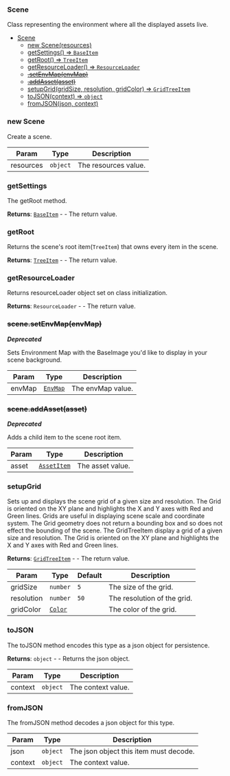<a name="Scene"></a>

### Scene
Class representing the environment where all the displayed assets live.



* [Scene](#Scene)
    * [new Scene(resources)](#new-Scene)
    * [getSettings() ⇒ <code>BaseItem</code>](#getSettings)
    * [getRoot() ⇒ <code>TreeItem</code>](#getRoot)
    * [getResourceLoader() ⇒ <code>ResourceLoader</code>](#getResourceLoader)
    * ~~[.setEnvMap(envMap)](#Scene+setEnvMap)~~
    * ~~[.addAsset(asset)](#Scene+addAsset)~~
    * [setupGrid(gridSize, resolution, gridColor) ⇒ <code>GridTreeItem</code>](#setupGrid)
    * [toJSON(context) ⇒ <code>object</code>](#toJSON)
    * [fromJSON(json, context)](#fromJSON)

<a name="new_Scene_new"></a>

### new Scene
Create a scene.


| Param | Type | Description |
| --- | --- | --- |
| resources | <code>object</code> | The resources value. |

<a name="Scene+getSettings"></a>

### getSettings
The getRoot method.


**Returns**: <code>[BaseItem](api/SceneTree\BaseItem.md)</code> - - The return value.  
<a name="Scene+getRoot"></a>

### getRoot
Returns the scene's root item(`TreeItem`) that owns every item in the scene.


**Returns**: <code>[TreeItem](api/SceneTree\TreeItem.md)</code> - - The return value.  
<a name="Scene+getResourceLoader"></a>

### getResourceLoader
Returns resourceLoader object set on class initialization.


**Returns**: <code>ResourceLoader</code> - - The return value.  
<a name="Scene+setEnvMap"></a>

### ~~scene.setEnvMap(envMap)~~
***Deprecated***

Sets Environment Map with the BaseImage you'd like to display in your scene background.



| Param | Type | Description |
| --- | --- | --- |
| envMap | <code>[EnvMap](api/SceneTree\Images\EnvMap.md)</code> | The envMap value. |

<a name="Scene+addAsset"></a>

### ~~scene.addAsset(asset)~~
***Deprecated***

Adds a child item to the scene root item.



| Param | Type | Description |
| --- | --- | --- |
| asset | <code>[AssetItem](api/SceneTree\AssetItem.md)</code> | The asset value. |

<a name="Scene+setupGrid"></a>

### setupGrid
Sets up and displays the scene grid of a given size and resolution. The Grid is oriented on the XY plane
and highlights the X and Y axes with Red and Green lines. Grids are useful in displaying scene scale and coordinate system.
The Grid geometry does not return a bounding box and so does not effect the bounding of the scene.
The GridTreeItem display a grid of a given size and resolution. The Grid is oriented on the XY plane
and highlights the X and Y axes with Red and Green lines.


**Returns**: <code>[GridTreeItem](api/SceneTree\GridTreeItem.md)</code> - - The return value.  

| Param | Type | Default | Description |
| --- | --- | --- | --- |
| gridSize | <code>number</code> | <code>5</code> | The size of the grid. |
| resolution | <code>number</code> | <code>50</code> | The resolution of the grid. |
| gridColor | <code>[Color](api/Math\Color.md)</code> |  | The color of the grid. |

<a name="Scene+toJSON"></a>

### toJSON
The toJSON method encodes this type as a json object for persistence.


**Returns**: <code>object</code> - - Returns the json object.  

| Param | Type | Description |
| --- | --- | --- |
| context | <code>object</code> | The context value. |

<a name="Scene+fromJSON"></a>

### fromJSON
The fromJSON method decodes a json object for this type.



| Param | Type | Description |
| --- | --- | --- |
| json | <code>object</code> | The json object this item must decode. |
| context | <code>object</code> | The context value. |

